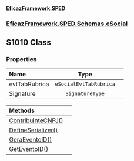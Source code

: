 #### [EficazFramework.SPED](EficazFrameworkSPED.md 'EficazFramework SPED')
### [EficazFramework.SPED.Schemas.eSocial](EficazFramework.SPED.Schemas.eSocial.md 'EficazFramework.SPED.Schemas.eSocial')

## S1010 Class
### Properties

| Name | Type | |
| :--- | :---: | :--- |
| evtTabRubrica | `eSocialEvtTabRubrica` |  |
| Signature | `SignatureType` |  |

| Methods | |
| :--- | :--- |
| [ContribuinteCNPJ()](EficazFramework.SPED.Schemas.eSocial/S1010/ContribuinteCNPJ().md 'EficazFramework.SPED.Schemas.eSocial.S1010.ContribuinteCNPJ()') | |
| [DefineSerializer()](EficazFramework.SPED.Schemas.eSocial/S1010/DefineSerializer().md 'EficazFramework.SPED.Schemas.eSocial.S1010.DefineSerializer()') | |
| [GeraEventoID()](EficazFramework.SPED.Schemas.eSocial/S1010/GeraEventoID().md 'EficazFramework.SPED.Schemas.eSocial.S1010.GeraEventoID()') | |
| [GetEventoID()](EficazFramework.SPED.Schemas.eSocial/S1010/GetEventoID().md 'EficazFramework.SPED.Schemas.eSocial.S1010.GetEventoID()') | |
